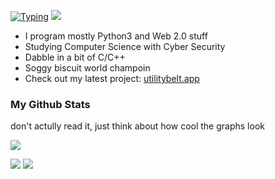 <a href="https://github.com/claw1200"><img src="https://readme-typing-svg.demolab.com?font=Biryani&weight=600&size=43&duration=2000&pause=100&color=FFA93C&multiline=true&repeat=false&width=1000&height=130&lines=hey%2C+i'm+claw+%F0%9F%91%8B;i+write+code+sometimes" alt="Typing" /></a>
<a href="https://github.com/claw1200">
    <img src="https://github-stats-alpha.vercel.app/api?username=claw1200&cc=22272e&tc=FFA93CFF&ic=fff&bc=0000t">
</a>

- I program mostly Python3 and Web 2.0 stuff
- Studying Computer Science with Cyber Security
- Dabble in a bit of C/C++
- Soggy biscuit world champoin
- Check out my latest project: [utilitybelt.app](https://utilitybelt.app)

### My Github Stats

don't actully read it, just think about how cool the graphs look

![](http://github-profile-summary-cards.vercel.app/api/cards/profile-details?username=claw1200&theme=slateorange) 

![](http://github-profile-summary-cards.vercel.app/api/cards/repos-per-language?username=claw1200&theme=slateorange)
![](http://github-profile-summary-cards.vercel.app/api/cards/productive-time?username=claw1200&theme=slateorange&utcOffset=8)

